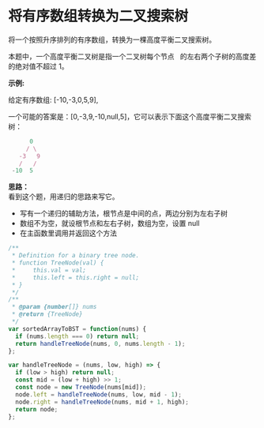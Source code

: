 # 将有序数组转换为二叉搜索树

将一个按照升序排列的有序数组，转换为一棵高度平衡二叉搜索树。

本题中，一个高度平衡二叉树是指一个二叉树每个节点   的左右两个子树的高度差的绝对值不超过 1。

**示例:**

给定有序数组: [-10,-3,0,5,9],

一个可能的答案是：[0,-3,9,-10,null,5]，它可以表示下面这个高度平衡二叉搜索树：

```js
      0
     / \
   -3   9
   /   /
 -10  5
```

**思路：**  
看到这个题，用递归的思路来写它。

- 写有一个递归的辅助方法，根节点是中间的点，两边分别为左右子树
- 数组不为空，就设根节点和左右子树，数组为空，设置 null
- 在主函数里调用并返回这个方法

```js
/**
 * Definition for a binary tree node.
 * function TreeNode(val) {
 *     this.val = val;
 *     this.left = this.right = null;
 * }
 */
/**
 * @param {number[]} nums
 * @return {TreeNode}
 */
var sortedArrayToBST = function(nums) {
  if (nums.length === 0) return null;
  return handleTreeNode(nums, 0, nums.length - 1);
};

var handleTreeNode = (nums, low, high) => {
  if (low > high) return null;
  const mid = (low + high) >> 1;
  const node = new TreeNode(nums[mid]);
  node.left = handleTreeNode(nums, low, mid - 1);
  node.right = handleTreeNode(nums, mid + 1, high);
  return node;
};
```
